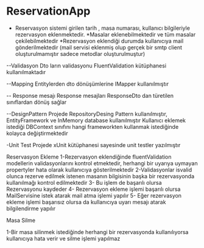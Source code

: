 # ReservationApp

* Reservasyon sistemi  girilen tarih , masa numarası, kullanıcı bilgileriyle rezervasyon eklenmektedir.
*Masalar eklenebilmektedir ve tüm masalar çekilebilmektedir
*Rezervasyon eklendiği durumda kullanıcıya mail gönderilmektedir (mail servisi eklenmiş olup gerçek bir smtp client oluşturulmamıştır sadece metodlar oluşturulmuştur)

--Validasyon
Dto ların validasyonu FluentValidation kütüphanesi kullanılmaktadır

--Mapping 
Entitylerden dto dönüşümlerine IMapper kullanılmıştır

-- Response mesajı
Response mesajları ResponseDto dan türetilen sınıflardan dönüş sağlar

--DesignPattern
Projede RepositoryDesing Pattern kullanılmıştır, EntityFramework ve InMemory database kullanılmıştır
Kullanıcı eklemek istediği DBContext sınıfını hangi frameworkten kullanmak istediğinde kolayca değiştirmektedir

-Unit Test
Projede xUnit kütüphanesi sayesinde unit testler yazılmıştır


Reservasyon Ekleme 
1-Rezervasyon eklendiğinde fluentValidation modellerin validasyonlarını kontrol etmektedir, herhangi bir uyarıya uymayan propertyler hata olarak kullanıcıya gösterilmektedir
2-Validasyonlar isvalid olunca rezerve edilmek istenen masanın bilgisinin başka bir rezervasyonda kullanılmağı kontrol edilmektedir
3- Bu işlem de başarılı olursa Rezervasyonu kaydeder
4- Rezervasyon ekleme işlemi başarılı olursa MailServisine istek atarak mail atma işlemi yapılır
5- Eğer rezervasyon ekleme işlemi başarısız olursa da kullanıcıya uyarı mesajı atarak bilgilendirme yapılır


Masa Silme

1-Bir masa silinmek istediğinde herhangi bir rezervasyonda kullanılıyorsa kullanıcıya hata verir ve silme işlemi yapılmaz



